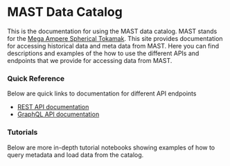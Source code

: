# MAST Data Catalog

This is the documentation for using the MAST data catalog. MAST stands for the [Mega Ampere Spherical Tokamak](https://en.wikipedia.org/wiki/Mega_Ampere_Spherical_Tokamak). This site provides documentation for accessing historical data and meta data from MAST. Here you can find descriptions and examples of
the how to use the different APIs and endpoints that we provide for accessing data from MAST.

### Quick Reference
Below are quick links to documentation for different API endpoints

 - [REST API documentation](http://ada-sam-app.oxfordfun.com/redoc)
 - [GraphQL API documentation](http://ada-sam-app.oxfordfun.com/graphql)

### Tutorials
Below are more in-depth tutorial notebooks showing examples of how to query metadata and load data from the catalog.

```{tableofcontents}
```
